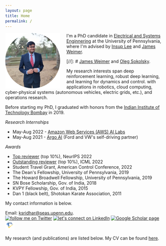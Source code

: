```yaml
---
layout: page
title: Home
permalink: /
---
```


<img src="assets/dp_circ.png" alt="dp" align="left" style="width: 35%; margin-right: 20px;"/>

I'm a PhD candidate in <a href="https://www.ese.upenn.edu/">Electrical and Systems Enginnering</a> at the University of Pennsylvania, where I'm advised by <a href="https://www.cis.upenn.edu/~lee/home/index.shtml">Insup Lee</a> and <a href="https://www.seas.upenn.edu/~weimerj">James Weimer</a>.

[//]: #  <a href="https://www.seas.upenn.edu/~weimerj">James Weimer</a> and <a href="https://www.cis.upenn.edu/~sokolsky/">Oleg Sokolsky</a>. 

My research interests span deep reinforcement learning, robust deep learning, and learning for dynamics and control. with applications in robotics, cloud computing, cyber-physical systems (autonomous vehicles, electric grids, etc.), and operations research.

Before starting my PhD, I graduated with honors from the <a href="https://www.iitb.ac.in/">Indian Institute of Technology Bombay</a> in 2019. 

*Research Internships*
* May-Aug 2022 - <a href="https://aws.amazon.com/machine-learning/ai-services/">Amazon Web Services (AWS) AI Labs</a>
* May-Aug 2021 - <a href="https://www.argo.ai/">Argo AI</a> (Ford and VW's self-driving partner)

*Awards*
* <a href="https://nips.cc/Conferences/2022/ProgramCommittee#%23:~:text=Katsuhiko%20Ishiguro-,Kaustubh%20Sridhar,Ke%20Sun,-Keane%20Lucas">Top reviewer</a> (top 10%), NeurIPS 2022
* <a href="https://icml.cc/Conferences/2022/Reviewers#%23:~:text=Kartik%20Sreenivasan-,kaustubh%20sridhar,-Ke%20Sun">Outstanding reviewer</a> (top 10%), ICML 2022
* Student Travel Grant, American Control Conference, 2022
* The Dean's Fellowship, University of Pennsylvania, 2019
* The Howard Broadwell Fellowship, University of Pennsylvania, 2019
* SN Bose Scholarship, Gov. of India, 2018 
* KVPY Fellowship, Gov. of India, 2015
* Dan 1 (black belt), Shotokan Karate Association, 2011

My contact information is below.

Email: <a target="_blank" title="Email" href="mailto:ksridhar@seas.upenn.edu">ksridhar@seas.upenn.edu</a>.<br>
<a target="_blank" title="follow me on Twitter" href="https://www.twitter.com/ksridhar"><img alt="follow me on Twitter" src="https://marketing.create-cdn.net/assets/twitter30x30.png" border=0></a> <a target="_blank" title="let's connect on LinkedIn" href="https://www.linkedin.com/in/kaustubh-sridhar-8636797a/"><img alt="let's connect on LinkedIn" src="https://upload.wikimedia.org/wikipedia/commons/c/ca/LinkedIn_logo_initials.png" width="30px" border=0></a> <a target="_blank" title="Google Scholar page" href="https://scholar.google.com/citations?user=V-HiOnUAAAAJ&hl=en"><img alt="Google Scholar page" src="https://upload.wikimedia.org/wikipedia/commons/c/c7/Google_Scholar_logo.svg" width="30px" border=0></a> <a target="_blank" title="Semantic Scholar page" href="https://www.semanticscholar.org/author/Kaustubh-Sridhar/2065757795"><img alt="Semantic Scholar page" src="assets/semantic.png" width="30px" border=0></a> 
<!-- <a target="_blank" title="Email" href="mailto:ksridhar@seas.upenn.edu"><img alt="Gmail" src="assets/gmail_old.png" width="30px" border=0></a> -->

My research (and publications) are listed below. My CV can be found <a href="cv.pdf" target="_blank">here</a>.
